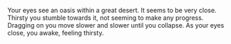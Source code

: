 Your eyes see an oasis within a great desert. It seems to be very close. Thirsty you stumble towards it, not seeming to make any progress. Dragging on you move slower and slower until you collapse. As your eyes close, you awake, feeling thirsty.
